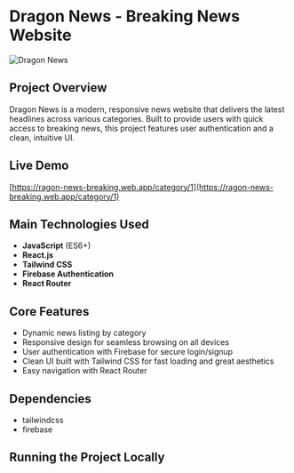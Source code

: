 # Dragon News - Breaking News Website

![Dragon News](https://i.postimg.cc/cL9MJzJK/dragon-news.png)

## Project Overview  
Dragon News is a modern, responsive news website that delivers the latest headlines across various categories. Built to provide users with quick access to breaking news, this project features user authentication and a clean, intuitive UI.

## Live Demo  
[https://ragon-news-breaking.web.app/category/1](https://ragon-news-breaking.web.app/category/1)

## Main Technologies Used  
- **JavaScript** (ES6+)  
- **React.js**  
- **Tailwind CSS**  
- **Firebase Authentication**  
- **React Router**  

## Core Features  
- Dynamic news listing by category  
- Responsive design for seamless browsing on all devices  
- User authentication with Firebase for secure login/signup  
- Clean UI built with Tailwind CSS for fast loading and great aesthetics  
- Easy navigation with React Router  

## Dependencies  
- tailwindcss
- firebase  

## Running the Project Locally  
